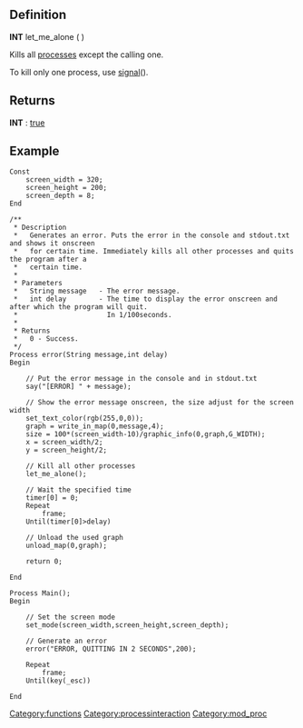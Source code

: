Definition
----------

**INT** let\_me\_alone ( )

Kills all [processes](process "wikilink") except the calling one.

To kill only one process, use [signal](signal "wikilink")().

Returns
-------

**INT** : [true](true "wikilink")

Example
-------

    Const
        screen_width = 320;
        screen_height = 200;
        screen_depth = 8;
    End

    /**
     * Description
     *   Generates an error. Puts the error in the console and stdout.txt and shows it onscreen
     *   for certain time. Immediately kills all other processes and quits the program after a
     *   certain time.
     *
     * Parameters
     *   String message   - The error message.
     *   int delay        - The time to display the error onscreen and after which the program will quit.
     *                      In 1/100seconds.
     *
     * Returns
     *   0 - Success.
     */
    Process error(String message,int delay)
    Begin

        // Put the error message in the console and in stdout.txt
        say("[ERROR] " + message);

        // Show the error message onscreen, the size adjust for the screen width
        set_text_color(rgb(255,0,0));
        graph = write_in_map(0,message,4);
        size = 100*(screen_width-10)/graphic_info(0,graph,G_WIDTH);
        x = screen_width/2;
        y = screen_height/2;

        // Kill all other processes
        let_me_alone();

        // Wait the specified time
        timer[0] = 0;
        Repeat
            frame;
        Until(timer[0]>delay)

        // Unload the used graph
        unload_map(0,graph);

        return 0;

    End

    Process Main();
    Begin

        // Set the screen mode
        set_mode(screen_width,screen_height,screen_depth);

        // Generate an error
        error("ERROR, QUITTING IN 2 SECONDS",200);

        Repeat
            frame;
        Until(key(_esc))

    End

<Category:functions> <Category:processinteraction> <Category:mod_proc>
